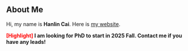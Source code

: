 ## About Me
Hi, my name is **Hanlin Cai**. Here is [my website](https://caihanlin.com).

**<font color='red'>[Highlight]</font> I am looking for PhD to start in 2025 Fall. Contact me if you have any leads!**
